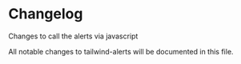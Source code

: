 # Changelog

Changes to call the alerts via javascript

All notable changes to tailwind-alerts will be documented in this file.
